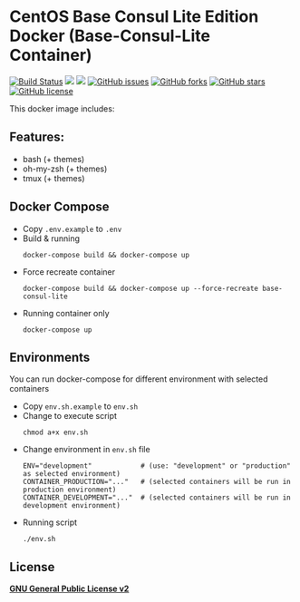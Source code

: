 # CentOS Base Consul Lite Edition Docker (Base-Consul-Lite Container)
[![Build Status](https://travis-ci.org/zeroc0d3lab/centos-base-consul-lite.svg?branch=master)](https://travis-ci.org/zeroc0d3lab/centos-base-consul-lite) [![](https://images.microbadger.com/badges/image/zeroc0d3lab/centos-base-consul-lite.svg)](https://microbadger.com/images/zeroc0d3lab/centos-base-consul-lite "Layers") [![](https://images.microbadger.com/badges/version/zeroc0d3lab/centos-base-consul-lite.svg)](https://microbadger.com/images/zeroc0d3lab/centos-base-consul-lite "Version") [![GitHub issues](https://img.shields.io/github/issues/zeroc0d3lab/centos-base-consul-lite.svg)](https://github.com/zeroc0d3lab/centos-base-consul-lite/issues) [![GitHub forks](https://img.shields.io/github/forks/zeroc0d3lab/centos-base-consul-lite.svg)](https://github.com/zeroc0d3lab/centos-base-consul-lite/network) [![GitHub stars](https://img.shields.io/github/stars/zeroc0d3lab/centos-base-consul-lite.svg)](https://github.com/zeroc0d3lab/centos-base-consul-lite/stargazers) [![GitHub license](https://img.shields.io/badge/license-GPLv2-blue.svg)](https://raw.githubusercontent.com/zeroc0d3lab/centos-base-consul-lite/master/LICENSE)

This docker image includes:

## Features:
* bash (+ themes)
* oh-my-zsh (+ themes)
* tmux (+ themes)

## Docker Compose
* Copy `.env.example` to `.env`
* Build & running
  ```
  docker-compose build && docker-compose up
  ```
* Force recreate container
  ```
  docker-compose build && docker-compose up --force-recreate base-consul-lite
  ```
* Running container only
  ```
  docker-compose up
  ```

## Environments
You can run docker-compose for different environment with selected containers
* Copy `env.sh.example` to `env.sh`
* Change to execute script
  ```
  chmod a+x env.sh
  ```
* Change environment in `env.sh` file
  ```
  ENV="development"            # (use: "development" or "production" as selected environment)
  CONTAINER_PRODUCTION="..."   # (selected containers will be run in production environment)
  CONTAINER_DEVELOPMENT="..."  # (selected containers will be run in development environment)
  ```
* Running script
  ```
  ./env.sh
  ```

## License
[**GNU General Public License v2**](https://github.com/zeroc0d3lab/centos-base-consul-lite/blob/master/LICENSE)